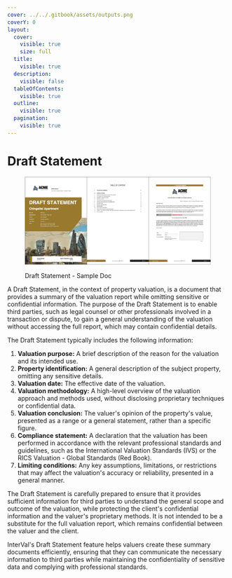 ```yaml
---
cover: ../../.gitbook/assets/outputs.png
coverY: 0
layout:
  cover:
    visible: true
    size: full
  title:
    visible: true
  description:
    visible: false
  tableOfContents:
    visible: true
  outline:
    visible: true
  pagination:
    visible: true
---
```


# Draft Statement

<figure><img src="../../.gitbook/assets/Draft Statement - Sample Doc" alt=""><figcaption><p>Draft Statement - Sample Doc</p></figcaption></figure>

A Draft Statement, in the context of property valuation, is a document that provides a summary of the valuation report while omitting sensitive or confidential information. The purpose of the Draft Statement is to enable third parties, such as legal counsel or other professionals involved in a transaction or dispute, to gain a general understanding of the valuation without accessing the full report, which may contain confidential details.

The Draft Statement typically includes the following information:

1. **Valuation purpose:** A brief description of the reason for the valuation and its intended use.
2. **Property identification:** A general description of the subject property, omitting any sensitive details.
3. **Valuation date:** The effective date of the valuation.
4. **Valuation methodology:** A high-level overview of the valuation approach and methods used, without disclosing proprietary techniques or confidential data.
5. **Valuation conclusion:** The valuer's opinion of the property's value, presented as a range or a general statement, rather than a specific figure.
6. **Compliance statement:** A declaration that the valuation has been performed in accordance with the relevant professional standards and guidelines, such as the International Valuation Standards (IVS) or the RICS Valuation - Global Standards (Red Book).
7. **Limiting conditions:** Any key assumptions, limitations, or restrictions that may affect the valuation's accuracy or reliability, presented in a general manner.

The Draft Statement is carefully prepared to ensure that it provides sufficient information for third parties to understand the general scope and outcome of the valuation, while protecting the client's confidential information and the valuer's proprietary methods. It is not intended to be a substitute for the full valuation report, which remains confidential between the valuer and the client.

InterVal's Draft Statement feature helps valuers create these summary documents efficiently, ensuring that they can communicate the necessary information to third parties while maintaining the confidentiality of sensitive data and complying with professional standards.
